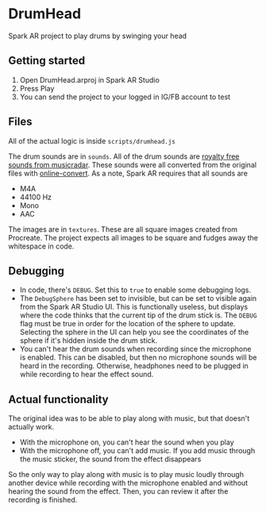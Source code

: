 # DrumHead

Spark AR project to play drums by swinging your head

## Getting started

1. Open DrumHead.arproj in Spark AR Studio
2. Press Play
3. You can send the project to your logged in IG/FB account to test

## Files

All of the actual logic is inside `scripts/drumhead.js`

The drum sounds are in `sounds`. All of the drum sounds are [royalty free sounds from musicradar](https://www.musicradar.com/news/drums/1000-free-drum-samples). These sounds were all converted from the original files with [online-convert](https://audio.online-convert.com/convert-to-m4a). As a note, Spark AR requires that all sounds are

- M4A
- 44100 Hz
- Mono
- AAC

The images are in `textures`. These are all square images created from Procreate. The project expects all images to be square and fudges away the whitespace in code.

## Debugging

- In code, there's `DEBUG`. Set this to `true` to enable some debugging logs.
- The `DebugSphere` has been set to invisible, but can be set to visible again from the Spark AR Studio UI. This is functionally useless, but displays where the code thinks that the current tip of the drum stick is. The `DEBUG` flag must be true in order for the location of the sphere to update. Selecting the sphere in the UI can help you see the coordinates of the sphere if it's hidden inside the drum stick.
- You can't hear the drum sounds when recording since the microphone is enabled. This can be disabled, but then no microphone sounds will be heard in the recording. Otherwise, headphones need to be plugged in while recording to hear the effect sound.

## Actual functionality

The original idea was to be able to play along with music, but that doesn't actually work.

- With the microphone on, you can't hear the sound when you play
- With the microphone off, you can't add music. If you add music through the music sticker, the sound from the effect disappears

So the only way to play along with music is to play music loudly through another device while recording with the microphone enabled and without hearing the sound from the effect. Then, you can review it after the recording is finished.
